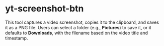 # yt-screenshot-btn
This tool captures a video screenshot, copies it to the clipboard, and saves it as a PNG file. Users can select a folder (e.g., **Pictures**) to save it, or it defaults to **Downloads**, with the filename based on the video title and timestamp.

